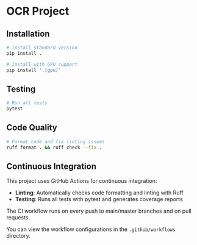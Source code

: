 # OCR Project

## Installation

```bash
# Install standard version
pip install .

# Install with GPU support
pip install '.[gpu]'
```

## Testing

```bash
# Run all tests
pytest
```

## Code Quality

```bash
# Format code and fix linting issues
ruff format . && ruff check --fix .
```

## Continuous Integration

This project uses GitHub Actions for continuous integration:

- **Linting**: Automatically checks code formatting and linting with Ruff
- **Testing**: Runs all tests with pytest and generates coverage reports

The CI workflow runs on every push to main/master branches and on pull requests.

You can view the workflow configurations in the `.github/workflows` directory.

